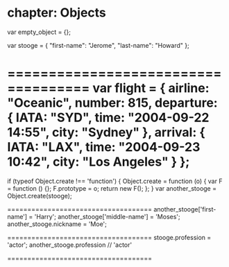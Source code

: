 chapter: Objects
==================
var empty_object = {};

var stooge = {
    "first-name": "Jerome",
    "last-name": "Howard"
};
    
    
====================================
var flight = {
    airline: "Oceanic",
    number: 815,
    departure: {
        IATA: "SYD",
        time: "2004-09-22 14:55",
        city: "Sydney"
    },
    arrival: {
        IATA: "LAX",
        time: "2004-09-23 10:42",
        city: "Los Angeles"
    }
};
====================================
if (typeof Object.create !== 'function') {
     Object.create = function (o) {
         var F = function () {};
         F.prototype = o;
         return new F();
     };
}
var another_stooge = Object.create(stooge);
    
    
====================================
another_stooge['first-name'] = 'Harry';
another_stooge['middle-name'] = 'Moses';
another_stooge.nickname = 'Moe';
    
    
====================================
stooge.profession = 'actor';
another_stooge.profession    // 'actor'
    
    
====================================

